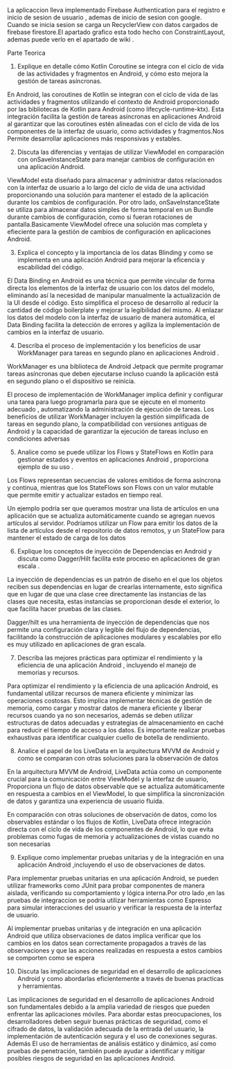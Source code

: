 La aplicaccion lleva implementado Firebase Authentication para el registro e inicio de sesion de usuario , ademas de inicio de sesion con google. Cuando se inicia sesion se carga un RecyclerView con datos cargados de firebase firestore.El apartado grafico esta todo hecho con ConstraintLayout, ademas puede verlo en el apartado de wiki .

Parte Teorica 
1.	Explique en detalle cómo Kotlin Coroutine se integra con el ciclo de vida de las actividades y fragmentos en Android, y cómo esto mejora la gestión de tareas asíncronas.
   
En Android, las coroutines de Kotlin se integran con el ciclo de vida de las actividades y fragmentos utilizando el contexto de Android proporcionado por las bibliotecas de Kotlin para Android (como lifecycle-runtime-ktx). Esta integración facilita la gestión de tareas asíncronas en aplicaciones Android al garantizar que las coroutines estén alineadas con el ciclo de vida de los componentes de la interfaz de usuario, como actividades y fragmentos.Nos Permite desarrollar aplicaciones más responsivas y estables.

2. Discuta las diferencias y ventajas de utilizar ViewModel en comparación con onSaveInstanceState para manejar cambios de configuración en una aplicación Android.

ViewModel esta diseñado para almacenar y administrar datos relacionados con la interfaz de usuario a lo largo del ciclo de vida de una actividad proporcionando una solución para mantener el estado de la aplicación durante los cambios de configuración. Por otro lado, onSaveInstanceState se utiliza para almacenar datos simples de forma temporal en un Bundle durante cambios de configuración, como si fueran rotaciones de pantalla.Basicamente ViewModel ofrece una solución mas completa y efieciente para la gestión de cambios de configuración en aplicaciones Android.

3. Explica el concepto y la importancia de los datas Blinding y como se implementa en una aplicación Android para mejorar la eficencia y escabilidad del código. 

El Data Binding en Android es una técnica que permite vincular de forma directa los elementos de la interfaz de usuario con los datos del modelo, eliminando así la necesidad de manipular manualmente la actualización de la UI desde el código. Esto simplifica el proceso de desarrollo al reducir la cantidad de código boilerplate y mejorar la legibilidad del mismo. Al enlazar los datos del modelo con la interfaz de usuario de manera automática, el Data Binding facilita la detección de errores y agiliza la implementación de cambios en la interfaz de usuario. 

4. Describa el proceso de implementación y los beneficios de usar WorkManager para tareas en segundo plano en aplicaciones Android .

WorkManager es una biblioteca de Android Jetpack que permite programar tareas asíncronas que deben ejecutarse incluso cuando la aplicación está en segundo plano o el dispositivo se reinicia.

El proceso de implementación de WorkManager implica definir y configurar una tarea para   luego programarla para que se ejecute en el momento adecuado , automatizando la administración de ejecución de tareas. Los beneficios de utilizar WorkManager incluyen la gestión simplificada de tareas en segundo plano, la compatibilidad con versiones antiguas de Android y la capacidad de garantizar la ejecución de tareas incluso en condiciones adversas

5. Analice como se puede utilizar los Flows y StateFlows en Kotlin para gestionar estados y eventos en aplicaciones Android , proporciona ejemplo de su uso .

Los Flows representan secuencias de valores emitidos de forma asíncrona y continua, mientras que los StateFlows son Flows con un valor mutable que permite emitir y actualizar estados en tiempo real. 

Un ejemplo podría ser que queramos mostrar una lista de artículos en una aplicación que se actualiza automáticamente cuando se agregan nuevos artículos al servidor. Podríamos utilizar un Flow para emitir los datos de la lista de artículos desde el repositorio de datos remotos, y un StateFlow para mantener el estado de carga de los datos

6. Explique los conceptos de inyección de Dependencias en Android y discuta como Dagger/Hilt facilita este proceso en aplicaciones de gran escala .

La inyección de dependencias es un patrón de diseño en el que los objetos reciben sus dependencias en lugar de crearlas internamente, esto significa que en lugar de que una clase cree directamente las instancias de las clases que necesita, estas instancias se proporcionan desde el exterior, lo que facilita hacer pruebas de las clases.

Dagger/hilt es una herramienta de inyección de dependencias que nos permite una configuración clara y legible del flujo de dependencias, facilitando la construcción de aplicaciones modulares y escalables por ello es muy utilizado en aplicaciones de gran escala.

7. Describa las mejores prácticas para optimizar el rendimiento y la eficiencia de una aplicación Android , incluyendo el manejo de memorias y recursos.

Para optimizar el rendimiento y la eficiencia de una aplicación Android, es fundamental utilizar recursos de manera eficiente y minimizar las operaciones costosas. Esto implica implementar técnicas de gestión de memoria, como cargar y mostrar datos de manera eficiente y liberar recursos cuando ya no son necesarios, además se deben utilizar estructuras de datos adecuadas y estrategias de almacenamiento en caché para reducir el tiempo de acceso a los datos. Es importante realizar pruebas exhaustivas para identificar cualquier cuello de botella de rendimiento.

8. Analice el papel de los LiveData en la arquitectura MVVM de Android y como se comparan con otras soluciones para la observación de datos

En la arquitectura MVVM de Android, LiveData actúa como un componente crucial para la comunicación entre ViewModel y la interfaz de usuario, Proporciona un flujo de datos observable que se actualiza automáticamente en respuesta a cambios en el ViewModel, lo que simplifica la sincronización de datos y garantiza una experiencia de usuario fluida.

En comparación con otras soluciones de observación de datos, como los observables estándar o los flujos de Kotlin, LiveData ofrece integración directa con el ciclo de vida de los componentes de Android, lo que evita problemas como fugas de memoria y actualizaciones de vistas cuando no son necesarias

9. Explique como implementar pruebas unitarias y de la integración en una aplicación Android ,incluyendo el uso de observaciones de datos.

Para implementar pruebas unitarias en una aplicación Android, se pueden utilizar frameworks como JUnit para probar componentes de manera aislada, verificando su comportamiento y lógica interna.Por otro lado ,en las pruebas de integraccion se podría utilizar herramientas como Espresso para simular interacciones del usuario y verificar la respuesta de la interfaz de usuario.

 Al implementar pruebas unitarias y de integración en una aplicación Android que utiliza observaciones de datos implica verificar que los cambios en los datos sean correctamente propagados a través de las observaciones y que las acciones realizadas en respuesta a estos cambios se comporten como se espera

10. Discuta las implicaciones de seguridad en el desarrollo de aplicaciones Android y como abordarlas eficientemente a través de buenas practicas y herramientas.

Las implicaciones de seguridad en el desarrollo de aplicaciones Android son fundamentales debido a la amplia variedad de riesgos que pueden enfrentar las aplicaciones móviles. Para abordar estas preocupaciones, los desarrolladores deben seguir buenas prácticas de seguridad, como el cifrado de datos, la validación adecuada de la entrada del usuario, la implementación de autenticación segura y el uso de conexiones seguras. Además El uso de herramientas de análisis estático y dinámico, así como pruebas de penetración, también puede ayudar a identificar y mitigar posibles riesgos de seguridad en las aplicaciones Android.
